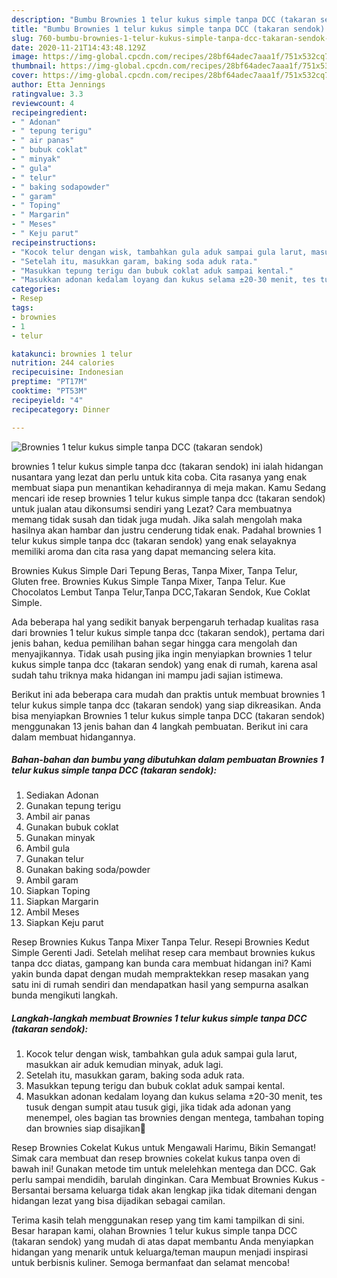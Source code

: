 ```yaml
---
description: "Bumbu Brownies 1 telur kukus simple tanpa DCC (takaran sendok) | Cara Mengolah Brownies 1 telur kukus simple tanpa DCC (takaran sendok) Yang Sempurna"
title: "Bumbu Brownies 1 telur kukus simple tanpa DCC (takaran sendok) | Cara Mengolah Brownies 1 telur kukus simple tanpa DCC (takaran sendok) Yang Sempurna"
slug: 760-bumbu-brownies-1-telur-kukus-simple-tanpa-dcc-takaran-sendok-cara-mengolah-brownies-1-telur-kukus-simple-tanpa-dcc-takaran-sendok-yang-sempurna
date: 2020-11-21T14:43:48.129Z
image: https://img-global.cpcdn.com/recipes/28bf64adec7aaa1f/751x532cq70/brownies-1-telur-kukus-simple-tanpa-dcc-takaran-sendok-foto-resep-utama.jpg
thumbnail: https://img-global.cpcdn.com/recipes/28bf64adec7aaa1f/751x532cq70/brownies-1-telur-kukus-simple-tanpa-dcc-takaran-sendok-foto-resep-utama.jpg
cover: https://img-global.cpcdn.com/recipes/28bf64adec7aaa1f/751x532cq70/brownies-1-telur-kukus-simple-tanpa-dcc-takaran-sendok-foto-resep-utama.jpg
author: Etta Jennings
ratingvalue: 3.3
reviewcount: 4
recipeingredient:
- " Adonan"
- " tepung terigu"
- " air panas"
- " bubuk coklat"
- " minyak"
- " gula"
- " telur"
- " baking sodapowder"
- " garam"
- " Toping"
- " Margarin"
- " Meses"
- " Keju parut"
recipeinstructions:
- "Kocok telur dengan wisk, tambahkan gula aduk sampai gula larut, masukkan air aduk kemudian minyak, aduk lagi."
- "Setelah itu, masukkan garam, baking soda aduk rata."
- "Masukkan tepung terigu dan bubuk coklat aduk sampai kental."
- "Masukkan adonan kedalam loyang dan kukus selama ±20-30 menit, tes tusuk dengan sumpit atau tusuk gigi, jika tidak ada adonan yang menempel, oles bagian tas brownies dengan mentega, tambahan toping dan brownies siap disajikan💜"
categories:
- Resep
tags:
- brownies
- 1
- telur

katakunci: brownies 1 telur 
nutrition: 244 calories
recipecuisine: Indonesian
preptime: "PT17M"
cooktime: "PT53M"
recipeyield: "4"
recipecategory: Dinner

---
```



![Brownies 1 telur kukus simple tanpa DCC (takaran sendok)](https://img-global.cpcdn.com/recipes/28bf64adec7aaa1f/751x532cq70/brownies-1-telur-kukus-simple-tanpa-dcc-takaran-sendok-foto-resep-utama.jpg)


brownies 1 telur kukus simple tanpa dcc (takaran sendok) ini ialah hidangan nusantara yang lezat dan perlu untuk kita coba. Cita rasanya yang enak membuat siapa pun menantikan kehadirannya di meja makan.
Kamu Sedang mencari ide resep brownies 1 telur kukus simple tanpa dcc (takaran sendok) untuk jualan atau dikonsumsi sendiri yang Lezat? Cara membuatnya memang tidak susah dan tidak juga mudah. Jika salah mengolah maka hasilnya akan hambar dan justru cenderung tidak enak. Padahal brownies 1 telur kukus simple tanpa dcc (takaran sendok) yang enak selayaknya memiliki aroma dan cita rasa yang dapat memancing selera kita.

Brownies Kukus Simple Dari Tepung Beras, Tanpa Mixer, Tanpa Telur, Gluten free. Brownies Kukus Simple Tanpa Mixer, Tanpa Telur. Kue Chocolatos Lembut Tanpa Telur,Tanpa DCC,Takaran Sendok, Kue Coklat Simple.

Ada beberapa hal yang sedikit banyak berpengaruh terhadap kualitas rasa dari brownies 1 telur kukus simple tanpa dcc (takaran sendok), pertama dari jenis bahan, kedua pemilihan bahan segar hingga cara mengolah dan menyajikannya. Tidak usah pusing jika ingin menyiapkan brownies 1 telur kukus simple tanpa dcc (takaran sendok) yang enak di rumah, karena asal sudah tahu triknya maka hidangan ini mampu jadi sajian istimewa.


Berikut ini ada beberapa cara mudah dan praktis untuk membuat brownies 1 telur kukus simple tanpa dcc (takaran sendok) yang siap dikreasikan. Anda bisa menyiapkan Brownies 1 telur kukus simple tanpa DCC (takaran sendok) menggunakan 13 jenis bahan dan 4 langkah pembuatan. Berikut ini cara dalam membuat hidangannya.

<!--inarticleads1-->

##### Bahan-bahan dan bumbu yang dibutuhkan dalam pembuatan Brownies 1 telur kukus simple tanpa DCC (takaran sendok):

1. Sediakan  Adonan
1. Gunakan  tepung terigu
1. Ambil  air panas
1. Gunakan  bubuk coklat
1. Gunakan  minyak
1. Ambil  gula
1. Gunakan  telur
1. Gunakan  baking soda/powder
1. Ambil  garam
1. Siapkan  Toping
1. Siapkan  Margarin
1. Ambil  Meses
1. Siapkan  Keju parut


Resep Brownies Kukus Tanpa Mixer Tanpa Telur. Resepi Brownies Kedut Simple Gerenti Jadi. Setelah melihat resep cara membaut brownies kukus tanpa dcc diatas, gampang kan bunda cara membuat hidangan ini? Kami yakin bunda dapat dengan mudah mempraktekkan resep masakan yang satu ini di rumah sendiri dan mendapatkan hasil yang sempurna asalkan bunda mengikuti langkah. 

<!--inarticleads2-->

##### Langkah-langkah membuat Brownies 1 telur kukus simple tanpa DCC (takaran sendok):

1. Kocok telur dengan wisk, tambahkan gula aduk sampai gula larut, masukkan air aduk kemudian minyak, aduk lagi.
1. Setelah itu, masukkan garam, baking soda aduk rata.
1. Masukkan tepung terigu dan bubuk coklat aduk sampai kental.
1. Masukkan adonan kedalam loyang dan kukus selama ±20-30 menit, tes tusuk dengan sumpit atau tusuk gigi, jika tidak ada adonan yang menempel, oles bagian tas brownies dengan mentega, tambahan toping dan brownies siap disajikan💜


Resep Brownies Cokelat Kukus untuk Mengawali Harimu, Bikin Semangat! Simak cara membuat dan resep brownies cokelat kukus tanpa oven di bawah ini! Gunakan metode tim untuk melelehkan mentega dan DCC. Gak perlu sampai mendidih, barulah dinginkan. Cara Membuat Brownies Kukus - Bersantai bersama keluarga tidak akan lengkap jika tidak ditemani dengan hidangan lezat yang bisa dijadikan sebagai camilan. 

Terima kasih telah menggunakan resep yang tim kami tampilkan di sini. Besar harapan kami, olahan Brownies 1 telur kukus simple tanpa DCC (takaran sendok) yang mudah di atas dapat membantu Anda menyiapkan hidangan yang menarik untuk keluarga/teman maupun menjadi inspirasi untuk berbisnis kuliner. Semoga bermanfaat dan selamat mencoba!
